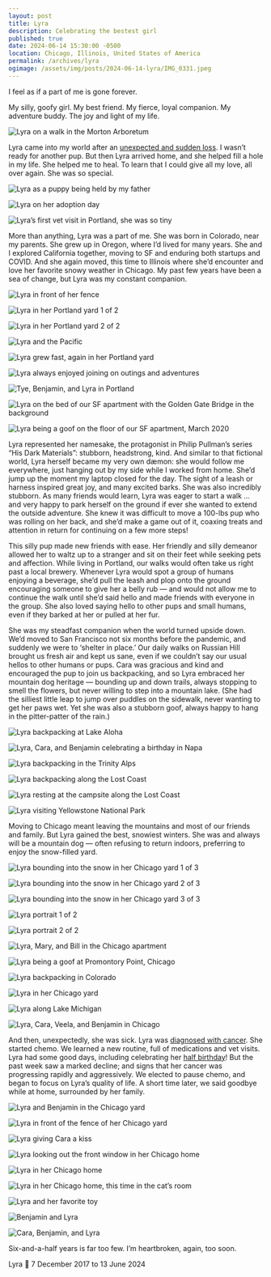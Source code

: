 ```yaml
---
layout: post
title: Lyra
description: Celebrating the bestest girl
published: true
date: 2024-06-14 15:30:00 -0500
location: Chicago, Illinois, United States of America
permalink: /archives/lyra
ogimage: /assets/img/posts/2024-06-14-lyra/IMG_0331.jpeg
---
```

I feel as if a part of me is gone forever.

My silly, goofy girl. My best friend. My fierce, loyal companion. My adventure buddy. The joy and light of my life.

![Lyra on a walk in the Morton Arboretum][29]

Lyra came into my world after an [unexpected and sudden loss](/archives/kippa). I wasn’t ready for another pup. But then Lyra arrived home, and she helped fill a hole in my life. She helped me to heal. To learn that I could give all my love, all over again. She was so special.

![Lyra as a puppy being held by my father][1]

![Lyra on her adoption day][2]

![Lyra’s first vet visit in Portland, she was so tiny][3]

More than anything, Lyra was a part of me. She was born in Colorado, near my parents. She grew up in Oregon, where I’d lived for many years. She and I explored California together, moving to SF and enduring both startups and COVID. And she again moved, this time to Illinois where she’d encounter and love her favorite snowy weather in Chicago. My past few years have been a sea of change, but Lyra was my constant companion.

![Lyra in front of her fence][4]

![Lyra in her Portland yard 1 of 2][5]

![Lyra in her Portland yard 2 of 2][6]

![Lyra and the Pacific][7]

![Lyra grew fast, again in her Portland yard][8]

![Lyra always enjoyed joining on outings and adventures][9]

![Tye, Benjamin, and Lyra in Portland][10]

![Lyra on the bed of our SF apartment with the Golden Gate Bridge in the background][11]

![Lyra being a goof on the floor of our SF apartment, March 2020][12]

Lyra represented her namesake, the protagonist in Philip Pullman’s series “His Dark Materials”: stubborn, headstrong, kind. And similar to that fictional world, Lyra herself became my very own dæmon: she would follow me everywhere, just hanging out by my side while I worked from home. She’d jump up the moment my laptop closed for the day. The sight of a leash or harness inspired great joy, and many excited barks. She was also incredibly stubborn. As many friends would learn, Lyra was eager to start a walk … and very happy to park herself on the ground if ever she wanted to extend the outside adventure. She knew it was difficult to move a 100-lbs pup who was rolling on her back, and she’d make a game out of it, coaxing treats and attention in return for continuing on a few more steps!

This silly pup made new friends with ease. Her friendly and silly demeanor allowed her to waltz up to a stranger and sit on their feet while seeking pets and affection. While living in Portland, our walks would often take us right past a local brewery. Whenever Lyra would spot a group of humans enjoying a beverage, she’d pull the leash and plop onto the ground encouraging someone to give her a belly rub — and would not allow me to continue the walk until she’d said hello and made friends with everyone in the group. She also loved saying hello to other pups and small humans, even if they barked at her or pulled at her fur.

She was my steadfast companion when the world turned upside down. We’d moved to San Francisco not six months before the pandemic, and suddenly we were to ‘shelter in place.’ Our daily walks on Russian Hill brought us fresh air and kept us sane, even if we couldn’t say our usual hellos to other humans or pups. Cara was gracious and kind and encouraged the pup to join us backpacking, and so Lyra embraced her mountain dog heritage — bounding up and down trails, always stopping to smell the flowers, but never willing to step into a mountain lake. (She had the silliest little leap to jump over puddles on the sidewalk, never wanting to get her paws wet. Yet she was also a stubborn goof, always happy to hang in the pitter-patter of the rain.)

![Lyra backpacking at Lake Aloha][13]

![Lyra, Cara, and Benjamin celebrating a birthday in Napa][14]

![Lyra backpacking in the Trinity Alps][15]

![Lyra backpacking along the Lost Coast][16]

![Lyra resting at the campsite along the Lost Coast][17]

![Lyra visiting Yellowstone National Park][18]

Moving to Chicago meant leaving the mountains and most of our friends and family. But Lyra gained the best, snowiest winters. She was and always will be a mountain dog — often refusing to return indoors, preferring to enjoy the snow-filled yard.

![Lyra bounding into the snow in her Chicago yard 1 of 3][26]

![Lyra bounding into the snow in her Chicago yard 2 of 3][27]

![Lyra bounding into the snow in her Chicago yard 3 of 3][28]

![Lyra portrait 1 of 2][19]

![Lyra portrait 2 of 2][20]

![Lyra, Mary, and Bill in the Chicago apartment][21]

![Lyra being a goof at Promontory Point, Chicago][22]

![Lyra backpacking in Colorado][23]

![Lyra in her Chicago yard][24]

![Lyra along Lake Michigan][25]

![Lyra, Cara, Veela, and Benjamin in Chicago][30]

And then, unexpectedly, she was sick. Lyra was [diagnosed with cancer](/archives/fuck-cancer). She started chemo. We learned a new routine, full of medications and vet visits. Lyra had some good days, including celebrating her [half birthday](/archives/half-birthday)! But the past week saw a marked decline; and signs that her cancer was progressing rapidly and aggressively. We elected to pause chemo, and began to focus on Lyra’s quality of life. A short time later, we said goodbye while at home, surrounded by her family.

![Lyra and Benjamin in the Chicago yard][31]

![Lyra in front of the fence of her Chicago yard][32]

![Lyra giving Cara a kiss][33]

![Lyra looking out the front window in her Chicago home][34]

![Lyra in her Chicago home][35]

![Lyra in her Chicago home, this time in the cat’s room][36]

![Lyra and her favorite toy][37]

![Benjamin and Lyra][38]

![Cara, Benjamin, and Lyra][39]

Six-and-a-half years is far too few. I’m heartbroken, again, too soon.

Lyra 🐶 7 December 2017 to 13 June 2024

[1]: /assets/img/posts/2024-06-14-lyra/6AB24542-7470-423B-8959-910F08DC8563.jpeg
[2]: /assets/img/posts/2024-06-14-lyra/CFC29909-AB74-414E-8A35-D616EB02683A.jpeg
[3]: /assets/img/posts/2024-06-14-lyra/C453521C-D561-4F89-9A29-4DEBE8A40928.jpeg
[4]: /assets/img/posts/2024-06-14-lyra/8CA7379E-A113-4AB0-ACE4-F00D86588D3C.jpeg
[5]: /assets/img/posts/2024-06-14-lyra/CF8FAC0E-F61B-44F0-81F0-824246FC9C33.jpeg
[6]: /assets/img/posts/2024-06-14-lyra/9382534F-5F46-431B-BA6D-391015DFB745.jpeg
[7]: /assets/img/posts/2024-06-14-lyra/79CC031D-87B3-4606-B00C-A969402A1BBC.jpeg
[8]: /assets/img/posts/2024-06-14-lyra/816F9DEB-2EBB-4A82-91D5-8F14D7989EB0.jpeg
[9]: /assets/img/posts/2024-06-14-lyra/IMG_8985.jpeg
[10]: /assets/img/posts/2024-06-14-lyra/IMG_0108.jpeg
[11]: /assets/img/posts/2024-06-14-lyra/IMG_1109.jpeg
[12]: /assets/img/posts/2024-06-14-lyra/IMG_4372.jpeg
[13]: /assets/img/posts/2024-06-14-lyra/IMG_5546.jpeg
[14]: /assets/img/posts/2024-06-14-lyra/IMG_6554.jpeg
[15]: /assets/img/posts/2024-06-14-lyra/IMG_6733.jpeg
[16]: /assets/img/posts/2024-06-14-lyra/IMG_2150.jpeg
[17]: /assets/img/posts/2024-06-14-lyra/IMG_2332.jpeg
[18]: /assets/img/posts/2024-06-14-lyra/IMG_6014.jpeg
[19]: /assets/img/posts/2024-06-14-lyra/IMG_6247.jpeg
[20]: /assets/img/posts/2024-06-14-lyra/IMG_6250.jpeg
[21]: /assets/img/posts/2024-06-14-lyra/IMG_0365.jpeg
[22]: /assets/img/posts/2024-06-14-lyra/IMG_4261.jpeg
[23]: /assets/img/posts/2024-06-14-lyra/IMG_5178.jpeg
[24]: /assets/img/posts/2024-06-14-lyra/IMG_6029.jpeg
[25]: /assets/img/posts/2024-06-14-lyra/IMG_6118.jpeg
[26]: /assets/img/posts/2024-06-14-lyra/IMG_8288.jpeg
[27]: /assets/img/posts/2024-06-14-lyra/IMG_8289.jpeg
[28]: /assets/img/posts/2024-06-14-lyra/IMG_8290.jpeg
[29]: /assets/img/posts/2024-06-14-lyra/IMG_0331.jpeg
[30]: /assets/img/posts/2024-06-14-lyra/IMG_0619.jpeg
[31]: /assets/img/posts/2024-06-14-lyra/IMG_1052.jpeg
[32]: /assets/img/posts/2024-06-14-lyra/IMG_1250.jpeg
[33]: /assets/img/posts/2024-06-14-lyra/IMG_0025.jpeg
[34]: /assets/img/posts/2024-06-14-lyra/IMG_0050.jpeg
[35]: /assets/img/posts/2024-06-14-lyra/IMG_2057.jpeg
[36]: /assets/img/posts/2024-06-14-lyra/IMG_2140.jpeg
[37]: /assets/img/posts/2024-06-14-lyra/IMG_2400.jpeg
[38]: /assets/img/posts/2024-06-14-lyra/IMG_2600.jpeg
[39]: /assets/img/posts/2024-06-14-lyra/IMG_2616.jpeg
